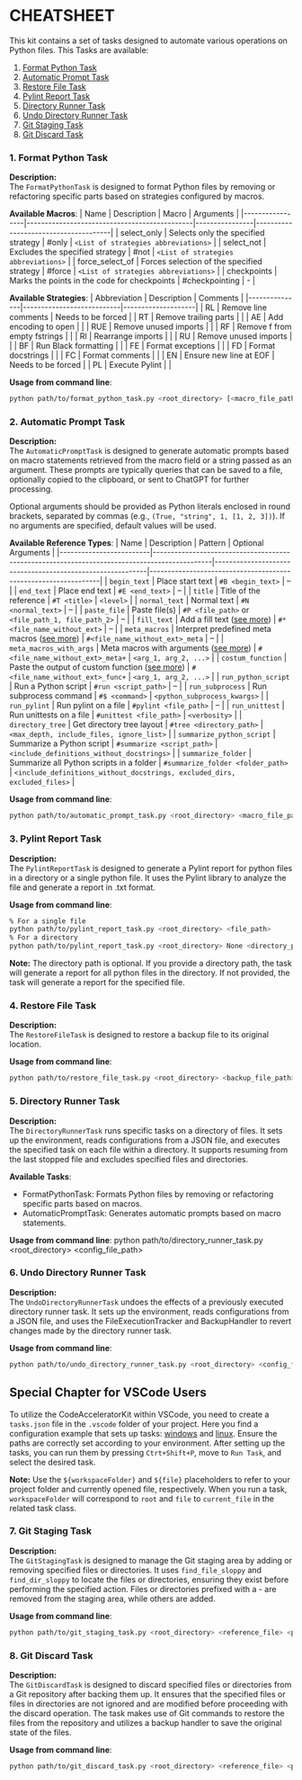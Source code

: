 # CHEATSHEET

This kit contains a set of tasks designed to automate various operations on Python files. This Tasks are available:

1. [Format Python Task](#1-format-python-task)
1. [Automatic Prompt Task](#2-automatic-prompt-task)
1. [Restore File Task](#4-restore-file-task)
1. [Pylint Report Task](#3-pylint-report-task)
1. [Directory Runner Task](#5-directory-runner-task)
1. [Undo Directory Runner Task](#6-uno-directory-runner-task)
1. [Git Staging Task](#7-git-staging-task)
1. [Git Discard Task](#8-git-discard-task)



### 1. Format Python Task

**Description:**            
The `FormatPythonTask` is designed to format Python files by removing or refactoring specific parts based on strategies configured by macros.

**Available Macros**:
| Name            | Description                                  | Macro          | Arguments                            |
|-----------------|----------------------------------------------|----------------|--------------------------------------|
| select_only     | Selects only the specified strategy          | #only          | `<List of strategies abbreviations>` |
| select_not      | Excludes the specified strategy              | #not           | `<List of strategies abbreviations>` |
| force_select_of | Forces selection of the specified strategy   | #force         | `<List of strategies abbreviations>` |
| checkpoints     | Marks the points in the code for checkpoints | #checkpointing | -                                    |

**Available Strategies**:
| Abbreviation  | Description               | Comments           |
|---------------|---------------------------|--------------------|
| RL            | Remove line comments      | Needs to be forced |
| RT            | Remove trailing parts     |                    |
| AE            | Add encoding to open      |                    |
| RUE           | Remove unused imports     |                    |
| RF            | Remove f from empty fstrings |                 |
| RI            | Rearrange imports         |                    |
| RU            | Remove unused imports     |                    |
| BF            | Run Black formatting      |                    |
| FE            | Format exceptions         |                    |
| FD            | Format docstrings         |                    |
| FC            | Format comments           |                    |
| EN            | Ensure new line at EOF    | Needs to be forced |
| PL            | Execute Pylint            |                    |

**Usage from command line**:
```sh
python path/to/format_python_task.py <root_directory> [<macro_file_path> | --help | -h | --cancel | -c]
```

### 2. Automatic Prompt Task

**Description:**            
The `AutomaticPromptTask` is designed to generate automatic prompts based on macro statements retrieved from the macro field or a string passed as an argument. These prompts are typically queries that can be saved to a file, optionally copied to the clipboard, or sent to ChatGPT for further processing. 

Optional arguments should be provided as Python literals enclosed in round brackets, separated by commas (e.g., `(True, "string", 1, [1, 2, 3])`). If no arguments are specified, default values will be used.

**Available Reference Types**:
| Name                    | Description                                                                                  | Pattern                                                  | Optional Arguments                                             |
|-------------------------|----------------------------------------------------------------------------------------------|-----------------------------------------------------------|----------------------------------------------------------------|
| `begin_text`            | Place start text                                                                             | `#B <begin_text>`                                         | –                                                              |
| `end_text`              | Place end text                                                                               | `#E <end_text>`                                           | –                                                              |
| `title`                 | Title of the reference                                                                       | `#T <title>`                                              | `<level>`                                                      |
| `normal_text`           | Normal text                                                                                  | `#N <normal_text>`                                        | –                                                              |
| `paste_file`            | Paste file(s)                                                                                | `#P <file_path>` or `<file_path_1, file_path_2>`         | –                                                              |
| `fill_text`             | Add a fill text ([see more](./costumizations/fill_texts/fill_text_template/template_4.txt)) | `#*<file_name_without_ext>`                              | –                                                              |
| `meta_macros`           | Interpret predefined meta macros ([see more](./costumizations/meta_macros/template_1.py))   | `#<file_name_without_ext>_meta`                          | –                                                              |
| `meta_macros_with_args` | Meta macros with arguments ([see more](./costumizations/meta_macros_with_args/template_2.py)) | `#<file_name_without_ext>_meta+`                         | `<arg_1, arg_2, ...>`                                          |
| `costum_function`       | Paste the output of custom function ([see more](./costumizations/functions/costum_function_template/template_3.py)) | `#<file_name_without_ext>_func+`                         | `<arg_1, arg_2, ...>`                                          |
| `run_python_script`     | Run a Python script                                                                          | `#run <script_path>`                                     | –                                                              |
| `run_subprocess`        | Run subprocess command                                                                       | `#$ <command>`                                            | `<python_subprocess_kwargs>`                                   |
| `run_pylint`            | Run pylint on a file                                                                         | `#pylint <file_path>`                                     | –                                                              |
| `run_unittest`          | Run unittests on a file                                                                      | `#unittest <file_path>`                                   | `<verbosity>`                                                  |
| `directory_tree`        | Get directory tree layout                                                                    | `#tree <directory_path>`                                  | `<max_depth, include_files, ignore_list>`                      |
| `summarize_python_script` | Summarize a Python script                                                                  | `#summarize <script_path>`                                | `<include_definitions_without_docstrings>`                        |
| `summarize_folder`      | Summarize all Python scripts in a folder                                                     | `#summarize_folder <folder_path>`                         | `<include_definitions_without_docstrings, excluded_dirs, excluded_files>` |


**Usage from command line**:  
```sh
python path/to/automatic_prompt_task.py <root_directory> <macro_file_path>
```
### 3. Pylint Report Task
**Description:**  
The `PylintReportTask` is designed to generate a Pylint report for python files in a directory or a single python file. It uses the Pylint library to analyze the file and generate a report in .txt format.

**Usage from command line**:  
```sh
% For a single file
python path/to/pylint_report_task.py <root_directory> <file_path>
% For a directory
python path/to/pylint_report_task.py <root_directory> None <directory_path>
``` 

**Note:**
The directory path is optional. If you provide a directory path, the task will generate a report for all python files in the directory. If not provided, the task will generate a report for the specified file.


### 4. Restore File Task

**Description:**            
The `RestoreFileTask` is designed to restore a backup file to its original location.

**Usage from command line**:  
```sh
python path/to/restore_file_task.py <root_directory> <backup_file_path>
```

### 5. Directory Runner Task

**Description:**            
The `DirectoryRunnerTask` runs specific tasks on a directory of files. It sets up the environment, reads configurations from a JSON file, and executes the specified task on each file within a directory. It supports resuming from the last stopped file and excludes specified files and directories.

**Available Tasks**:
- FormatPythonTask: Formats Python files by removing or refactoring specific parts based on macros.
- AutomaticPromptTask: Generates automatic prompts based on macro statements.

**Usage from command line**:
python path/to/directory_runner_task.py <root_directory> <config_file_path>

### 6. Undo Directory Runner Task

**Description:**            
The `UndoDirectoryRunnerTask` undoes the effects of a previously executed directory runner task. It sets up the environment, reads configurations from a JSON file, and uses the FileExecutionTracker and BackupHandler to revert changes made by the directory runner task.

**Usage from command line**:
```sh
python path/to/undo_directory_runner_task.py <root_directory> <config_file_path>
```	


## Special Chapter for VSCode Users

To utilize the CodeAcceleratorKit within VSCode, you need to create a `tasks.json` file in the `.vscode` folder of your project. Here you find a configuration example that sets up tasks: [windows](./tasks/management/support_files/windows/tasks.json) and [linux](./tasks/management/support_files/linux/tasks.json). Ensure the paths are correctly set according to your environment. After setting up the tasks, you can run them by pressing `Ctrt+Shift+P`, move to `Run Task`, and select the desired task.

**Note:**
Use the `${workspaceFolder}` and `${file}` placeholders to refer to your project folder and currently opened file, respectively. When you run a task, `workspaceFolder` will correspond to `root` and `file` to `current_file` in the related task class.

### 7. Git Staging Task

**Description:**  
The `GitStagingTask` is designed to manage the Git staging area by adding or removing specified files or directories. It uses `find_file_sloppy` and `find_dir_sloppy` to locate the files or directories, ensuring they exist before performing the specified action. Files or directories prefixed with a - are removed from the staging area, while others are added.

**Usage from command line**:  
```sh
python path/to/git_staging_task.py <root_directory> <reference_file> <paths_to_manage>
```

### 8. Git Discard Task

**Description:**  
The `GitDiscardTask` is designed to discard specified files or directories from a Git repository after backing them up. It ensures that the specified files or files in directories are not ignored and are modified before proceeding with the discard operation. The task makes use of Git commands to restore the files from the repository and utilizes a backup handler to save the original state of the files.

**Usage from command line**:  
```sh
python path/to/git_discard_task.py <root_directory> <reference_file> <paths_to_discard>
```
